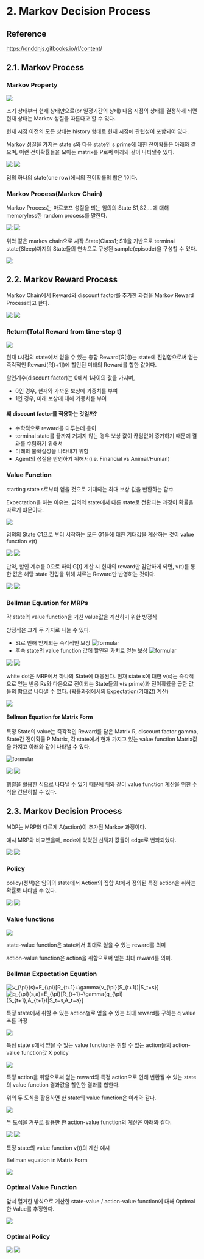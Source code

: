 # 2. Markov Decision Process

## Reference

<a href="https://dnddnjs.gitbooks.io/rl/content/">https://dnddnjs.gitbooks.io/rl/content/</a>

## 2.1. Markov Process

### Markov Property

<img src ="imgs/ch2_1.jpg"/>

초기 상태부터 현재 상태만으로(or 일정기간의 상태) 다음 시점의 상태를 결정하게 되면 현재 상태는 Markov 성질을 따른다고 할 수 있다.

현재 시점 이전의 모든 상태는 history 형태로 현재 시점에 관련성이 포함되어 있다.

Markov 성질을 가지는 state s와 다음 state인 s prime에 대한 전이확률은 아래와 같으며, 이런 전이확률들을 모아둔 matrix를 P로써 아래와 같이 나타낼수 있다.

<img src ="imgs/ch2_2.jpg"/>
<img src ="imgs/ch2_3.jpg"/>

임의 하나의 state(one row)에서의 전이확률의 합은 1이다.

### Markov Process(Markov Chain)

Markov Process는 마르코프 성질을 띄는 임의의 State S1,S2,...에 대해 memoryless한 random process를 말한다.

<img src ="imgs/ch2_4.jpg"/>
<img src ="imgs/ch2_5.jpg"/>

위와 같은 markov chain으로 시작 State(Class1; S1)을 기반으로 terminal state(Sleep)까지의 State들의 연속으로 구성된 sample(episode)을 구성할 수 있다.

<img src ="imgs/ch2_6.jpg"/>

## 2.2. Markov Reward Process

Markov Chain에서 Reward와 discount factor를 추가한 과정을 Markov Reward Process라고 한다.

<img src ="imgs/ch2_7.jpg"/>
<img src ="imgs/ch2_8.jpg"/>

### Return(Total Reward from time-step t)

<img src ="imgs/ch2_9.jpg"/>

현재 t시점의 state에서 얻을 수 있는 총합 Reward(G[t])는 state에 진입함으로써 얻는 즉각적인 Reward(R[t+1])에 할인된 미래의 Reward를 합한 값이다.

할인계수(discount factor)는 0에서 1사이의 값을 가지며,
* 0인 경우, 현재와 가까운 보상에 가중치를 부여
* 1인 경우, 미래 보상에 대해 가중치를 부여

#### 왜 discount factor를 적용하는 것일까?

* 수학적으로 reward를 다루는데 용이
* terminal state를 끝까지 거치지 않는 경우 보상 값이 끊임없이 증가하기 때문에 결과를 수렴하기 위해서
* 미래의 불확실성을 나타내기 위함
* Agent의 성질을 반영하기 위해서(i.e. Financial vs Animal/Human)

### Value Function

starting state s로부터 얻을 것으로 기대되는 최대 보상 값을 반환하는 함수

Expectation을 하는 이유는, 임의의 state에서 다른 state로 전환되는 과정이 확률을 따르기 떄문이다.

<img src ="imgs/ch2_10.jpg"/>

임의의 State C1으로 부터 시작하는 모든 G1들에 대한 기대값을 계산하는 것이 value function v(t)

<img src ="imgs/ch2_11.jpg"/>
<img src ="imgs/ch2_12.jpg"/>

만약, 할인 계수를 0으로 하여 G[t] 계산 시 현재의 reward만 감안하게 되면, v(t)를 통한 값은 해당 state 진입을 위해 치르는 Reward만 반영하는 것이다.

<img src ="imgs/ch2_13.jpg"/>
<img src ="imgs/ch2_14.jpg"/>

### Bellman Equation for MRPs

각 state의 value function을 거친 value값을 계산하기 위한 방정식

방정식은 크게 두 가지로 나눌 수 있다.

* St로 인해 얻게되는 즉각적인 보상 ![formular](https://render.githubusercontent.com/render/math?math=R_{t+1})
* 후속 state의 value function 값에 할인된 가치로 얻는 보상 ![formular](https://render.githubusercontent.com/render/math?math=\gamma{v(S_{t+1})})

<img src ="imgs/ch2_15.jpg"/>
<img src ="imgs/ch2_16.jpg"/>

white dot은 MRP에서 하나의 State에 대응된다. 현재 state s에 대한 v(s)는 즉각적으로 얻는 반응 Rs와 다음으로 전이되는 State들의 v(s prime)과 전이확률을 곱한 값들의 합으로 나타낼 수 있다. (확률과정에서의 Expectation(기대값) 계산)

<img src ="imgs/ch2_17.jpg"/>

#### Bellman Equation for Matrix Form

특정 State의 value는 즉각적인 Reward를 담은 Matrix R, discount factor gamma, State간 전이확률 P Matrix, 각 state에서 현재 가지고 있는 value  function Matrix값을 가지고 아래와 같이 나타낼 수 있다.

![formular](https://render.githubusercontent.com/render/math?math=v=R+\gamma{P}v)

<img src ="imgs/ch2_18.jpg"/>

<img src ="imgs/ch2_19.jpg"/>

행렬을 활용한 식으로 나타낼 수 있기 때문에 위와 같이 value function 계산을 위한 수식을 간단히할 수 있다.

## 2.3. Markov Decision Process

MDP는 MRP와 다르게 A(action)이 추가된 Markov 과정이다.

예시 MRP와 비교했을때, node에 있었던 선택지 값들이 edge로 변화되었다.

<img src ="imgs/ch2_20.jpg"/>
<img src ="imgs/ch2_21.jpg"/>

### Policy

policy(정책)은 임의의 state에서 Action의 집합 At에서 정의된 특정 action을 취하는 확률로 나타낼 수 있다.

<img src ="imgs/ch2_22.jpg"/>
<img src ="imgs/ch2_23.jpg"/>

### Value functions

<img src ="imgs/ch2_24.jpg"/>

state-value function은 state에서 최대로 얻을 수 있는 reward를 의미

action-value function은 action을 취함으로써 얻는 최대 reward를 의미.

### Bellman Expectation Equation

<img src="https://latex.codecogs.com/svg.latex?v_{\pi}(s)=E_{\pi}[R_{t+1}+\gamma{v_{\pi}(S_{t+1})|S_t=s}]" title="v_{\pi}(s)=E_{\pi}[R_{t+1}+\gamma{v_{\pi}(S_{t+1})|S_t=s}]" />

<img src="https://latex.codecogs.com/svg.latex?q_{\pi}(s,a)=E_{\pi}[R_{t+1}+\gamma{q_{\pi}(S_{t+1},A_{t+1})|S_t=s,A_t=a}]" title="q_{\pi}(s,a)=E_{\pi}[R_{t+1}+\gamma{q_{\pi}(S_{t+1},A_{t+1})|S_t=s,A_t=a}]" />



특정 state에서 취할 수 있는 action별로 얻을 수 있는 최대 reward를 구하는 q value 추론 과정

<img src ="imgs/ch2_26.jpg"/>

특정 state s에서 얻을 수 있는 value function은 취할 수 있는 action들의 action-value function값 X policy

<img src ="imgs/ch2_27.jpg"/>

특정 action을 취함으로써 얻는 reward와 특정 action으로 인해 변환될 수 있는 state의 value function 결과값을 할인한 
결과를 합한다.

위의 두 도식을 활용하면 한 state의 value function은 아래와 같다.

<img src ="imgs/ch2_28.jpg"/>

두 도식을 거꾸로 활용한 한 action-value function의 계산은 아래와 같다.

<img src ="imgs/ch2_29.jpg"/>

<img src ="imgs/ch2_25.jpg"/>

특정 state의 value function v(t)의 계산 예시

Bellman equation in Matrix Form

<img src ="imgs/ch2_30.jpg"/>

### Optimal Value Function

앞서 열거한 방식으로 계산한 state-value / action-value function에 대해 Optimal한 Value를 추정한다.

<img src ="imgs/ch2_31.jpg"/>

### Optimal Policy

<img src ="imgs/ch2_32.jpg"/>

<img src ="imgs/ch2_33.jpg"/>